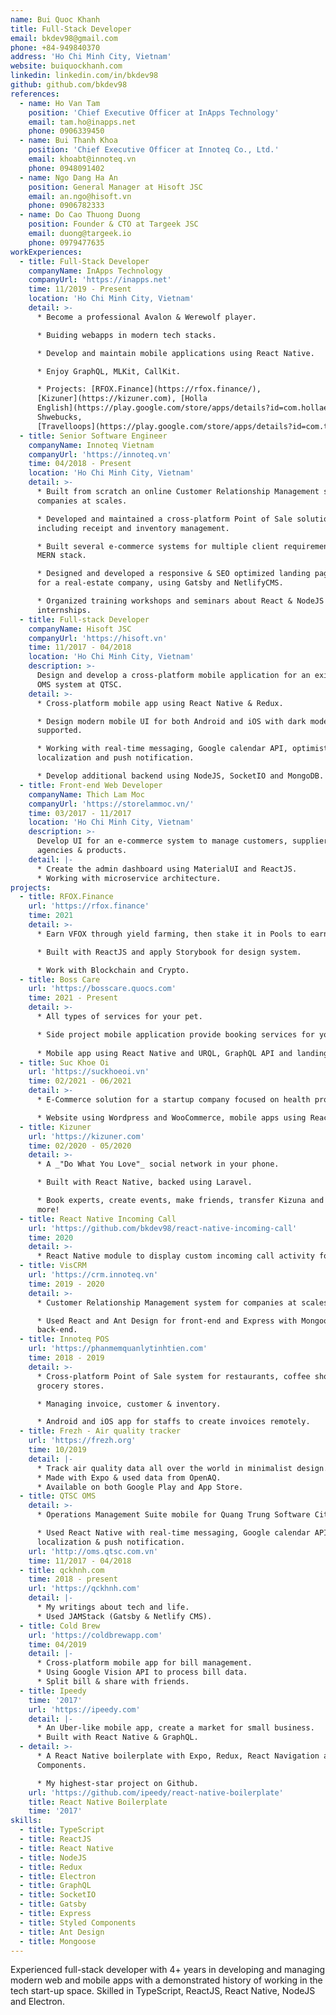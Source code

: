 ```yaml
---
name: Bui Quoc Khanh
title: Full-Stack Developer
email: bkdev98@gmail.com
phone: +84-949840370
address: 'Ho Chi Minh City, Vietnam'
website: buiquockhanh.com
linkedin: linkedin.com/in/bkdev98
github: github.com/bkdev98
references:
  - name: Ho Van Tam
    position: 'Chief Executive Officer at InApps Technology'
    email: tam.ho@inapps.net
    phone: 0906339450
  - name: Bui Thanh Khoa
    position: 'Chief Executive Officer at Innoteq Co., Ltd.'
    email: khoabt@innoteq.vn
    phone: 0948091402
  - name: Ngo Dang Ha An
    position: General Manager at Hisoft JSC
    email: an.ngo@hisoft.vn
    phone: 0906782333
  - name: Do Cao Thuong Duong
    position: Founder & CTO at Targeek JSC
    email: duong@targeek.io
    phone: 0979477635
workExperiences:
  - title: Full-Stack Developer
    companyName: InApps Technology
    companyUrl: 'https://inapps.net'
    time: 11/2019 - Present
    location: 'Ho Chi Minh City, Vietnam'
    detail: >-
      * Become a professional Avalon & Werewolf player.

      * Buiding webapps in modern tech stacks.

      * Develop and maintain mobile applications using React Native.

      * Enjoy GraphQL, MLKit, CallKit.

      * Projects: [RFOX.Finance](https://rfox.finance/),
      [Kizuner](https://kizuner.com), [Holla
      English](https://play.google.com/store/apps/details?id=com.hollaenglish),
      Shwebucks,
      [Travelloops](https://play.google.com/store/apps/details?id=com.travelloops), [Deep Connect](https://deepconnect.app).
  - title: Senior Software Engineer
    companyName: Innoteq Vietnam
    companyUrl: 'https://innoteq.vn'
    time: 04/2018 - Present
    location: 'Ho Chi Minh City, Vietnam'
    detail: >-
      * Built from scratch an online Customer Relationship Management system for
      companies at scales.

      * Developed and maintained a cross-platform Point of Sale solution,
      including receipt and inventory management.

      * Built several e-commerce systems for multiple client requirements using
      MERN stack.

      * Designed and developed a responsive & SEO optimized landing page system
      for a real-estate company, using Gatsby and NetlifyCMS.

      * Organized training workshops and seminars about React & NodeJS for
      internships.
  - title: Full-stack Developer
    companyName: Hisoft JSC
    companyUrl: 'https://hisoft.vn'
    time: 11/2017 - 04/2018
    location: 'Ho Chi Minh City, Vietnam'
    description: >-
      Design and develop a cross-platform mobile application for an existence
      OMS system at QTSC.
    detail: >-
      * Cross-platform mobile app using React Native & Redux.

      * Design modern mobile UI for both Android and iOS with dark mode
      supported.

      * Working with real-time messaging, Google calendar API, optimistic UI,
      localization and push notification.

      * Develop additional backend using NodeJS, SocketIO and MongoDB.
  - title: Front-end Web Developer
    companyName: Thich Lam Moc
    companyUrl: 'https://storelammoc.vn/'
    time: 03/2017 - 11/2017
    location: 'Ho Chi Minh City, Vietnam'
    description: >-
      Develop UI for an e-commerce system to manage customers, suppliers,
      agencies & products.
    detail: |-
      * Create the admin dashboard using MaterialUI and ReactJS.
      * Working with microservice architecture.
projects:
  - title: RFOX.Finance
    url: 'https://rfox.finance'
    time: 2021
    detail: >-
      * Earn VFOX through yield farming, then stake it in Pools to earn more VFOX tokens!

      * Built with ReactJS and apply Storybook for design system.

      * Work with Blockchain and Crypto.
  - title: Boss Care
    url: 'https://bosscare.quocs.com'
    time: 2021 - Present
    detail: >-
      * All types of services for your pet.

      * Side project mobile application provide booking services for your little boss: Veterinary, grooming, training,...
      
      * Mobile app using React Native and URQL, GraphQL API and landing page using Gatsby.
  - title: Suc Khoe Oi
    url: 'https://suckhoeoi.vn'
    time: 02/2021 - 06/2021
    detail: >-
      * E-Commerce solution for a startup company focused on health products.

      * Website using Wordpress and WooCommerce, mobile apps using React Native.
  - title: Kizuner
    url: 'https://kizuner.com'
    time: 02/2020 - 05/2020
    detail: >-
      * A _"Do What You Love"_ social network in your phone.

      * Built with React Native, backed using Laravel.

      * Book experts, create events, make friends, transfer Kizuna and much
      more!
  - title: React Native Incoming Call
    url: 'https://github.com/bkdev98/react-native-incoming-call'
    time: 2020
    detail: >-
      * React Native module to display custom incoming call activity for Android, since iOS we have VoIP.
  - title: VisCRM
    url: 'https://crm.innoteq.vn'
    time: 2019 - 2020
    detail: >-
      * Customer Relationship Management system for companies at scales.

      * Used React and Ant Design for front-end and Express with Mongoose for
      back-end.
  - title: Innoteq POS
    url: 'https://phanmemquanlytinhtien.com'
    time: 2018 - 2019
    detail: >-
      * Cross-platform Point of Sale system for restaurants, coffee shops and
      grocery stores.

      * Managing invoice, customer & inventory.

      * Android and iOS app for staffs to create invoices remotely.
  - title: Frezh - Air quality tracker
    url: 'https://frezh.org'
    time: 10/2019
    detail: |-
      * Track air quality data all over the world in minimalist design.
      * Made with Expo & used data from OpenAQ.
      * Available on both Google Play and App Store.
  - title: QTSC OMS
    detail: >-
      * Operations Management Suite mobile for Quang Trung Software City.

      * Used React Native with real-time messaging, Google calendar API,
      localization & push notification.
    url: 'http://oms.qtsc.com.vn'
    time: 11/2017 - 04/2018
  - title: qckhnh.com
    time: 2018 - present
    url: 'https://qckhnh.com'
    detail: |-
      * My writings about tech and life.
      * Used JAMStack (Gatsby & Netlify CMS).
  - title: Cold Brew
    url: 'https://coldbrewapp.com'
    time: 04/2019
    detail: |-
      * Cross-platform mobile app for bill management.
      * Using Google Vision API to process bill data.
      * Split bill & share with friends.
  - title: Ipeedy
    time: '2017'
    url: 'https://ipeedy.com'
    detail: |-
      * An Uber-like mobile app, create a market for small business.
      * Built with React Native & GraphQL.
  - detail: >-
      * A React Native boilerplate with Expo, Redux, React Navigation and Styled
      Components.

      * My highest-star project on Github.
    url: 'https://github.com/ipeedy/react-native-boilerplate'
    title: React Native Boilerplate
    time: '2017'
skills:
  - title: TypeScript
  - title: ReactJS
  - title: React Native
  - title: NodeJS
  - title: Redux
  - title: Electron
  - title: GraphQL
  - title: SocketIO
  - title: Gatsby
  - title: Express
  - title: Styled Components
  - title: Ant Design
  - title: Mongoose
---
```

Experienced full-stack developer with 4+ years in developing and managing modern web and mobile apps with a demonstrated history of working in the tech start-up space. Skilled in TypeScript, ReactJS, React Native, NodeJS and Electron.
